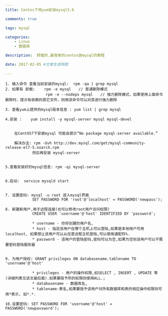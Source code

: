 ```yaml
---
title: Centos下用yum安装mysql5.6

comments: true    

tags: mysql

categories: 
    - Linux
    - 数据库

description:  转载的,最简单的centos装mysql的教程

date: 2017-02-05 #文章生成時間
   
---
```


    1. 输入命令 查看当前安装的mysql:  rpm -qa | grep mysql
    2. 如果有 卸载:    rpm -e mysql　　// 普通删除模式
                      rpm -e --nodeps mysql　　// 强力删除模式，如果使用上面命令删除时，提示有依赖的其它文件，则用该命令可以对其进行强力删除
                      
    3. 查看yum上提供的mysql版本信息 : yum list | grep mysql
    
    4.安装 :    yum install -y mysql-server mysql mysql-devel

  
        在CentOS7下安装mysql 可能会提示“No package mysql-server available.”
        
        解决办法: rpm -Uvh http://dev.mysql.com/get/mysql-community-release-el7-5.noarch.rpm
                然后再安装 mysql-server
  
    
    5.查看安装好的mysql信息: rpm -qi mysql-server
    
    
    6.启动:  service mysqld start
    
    
    7. 设置密码: mysql -u root 进入mysql界面
                SET PASSWORD FOR 'root'@'localhost' = PASSWORD('newpass');
                
    8. 新建新用户,用于远程连接(也可以修改root用户访问权限)
                CREATE USER 'username'@'host' IDENTIFIED BY 'password'; 
                
                * username - 你将创建的用户名, 
                * host - 指定该用户在哪个主机上可以登陆,如果是本地用户可用localhost, 如果想让该用户可以从任意远程主机登陆,可以使用通配符%. 
                * password - 该用户的登陆密码,密码可以为空,如果为空则该用户可以不需要密码登陆服务器
                
                
    9. 为用户授权: GRANT privileges ON databasename.tablename TO 'username'@'host' 
    
                * privileges - 用户的操作权限,如SELECT , INSERT , UPDATE 等(详细列表见该文最后面).如果要授予所的权限则使用ALL.;
                * databasename - 数据库名,
                * tablename-表名,如果要授予该用户对所有数据库和表的相应操作权限则可用*表示, 如*.*. 

    10.设置密码: SET PASSWORD FOR 'username'@'host' = PASSWORD('newpassword');